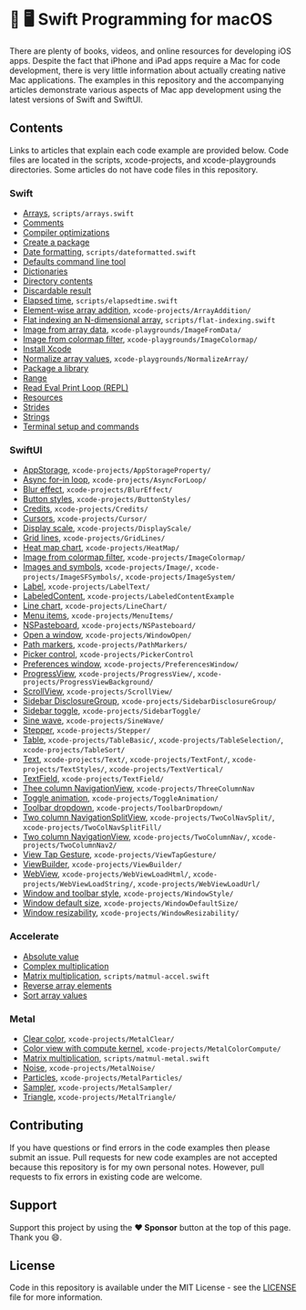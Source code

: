 # 🍎 🖥 Swift Programming for macOS

There are plenty of books, videos, and online resources for developing iOS apps. Despite the fact that iPhone and iPad apps require a Mac for code development, there is very little information about actually creating native Mac applications. The examples in this repository and the accompanying articles demonstrate various aspects of Mac app development using the latest versions of Swift and SwiftUI.

## Contents

Links to articles that explain each code example are provided below. Code files are located in the scripts, xcode-projects, and xcode-playgrounds directories. Some articles do not have code files in this repository.

### Swift

- [Arrays](https://gavinw.me/notes/swift/arrays.html), `scripts/arrays.swift`
- [Comments](https://gavinw.me/notes/swift/comments.html)
- [Compiler optimizations](https://gavinw.me/notes/swift/compiler-optimizations.html)
- [Create a package](https://gavinw.me/notes/swift/create-package.html)
- [Date formatting](https://gavinw.me/notes/swift/date-formatting.html), `scripts/dateformatted.swift`
- [Defaults command line tool](https://gavinw.me/notes/swift/defaults-tool.html)
- [Dictionaries](https://gavinw.me/notes/swift/dictionaries.html)
- [Directory contents](https://gavinw.me/notes/swift/directory-contents.html)
- [Discardable result](https://gavinw.me/notes/swift/discardable-result.html)
- [Elapsed time](https://gavinw.me/notes/swift/discardable-result.html), `scripts/elapsedtime.swift`
- [Element-wise array addition](https://gavinw.me/notes/swift/element-array-addition.html), `xcode-projects/ArrayAddition/`
- [Flat indexing an N-dimensional array](https://gavinw.me/notes/swift/flat-indexing.html), `scripts/flat-indexing.swift`
- [Image from array data](https://gavinw.me/notes/swift/image-data.html), `xcode-playgrounds/ImageFromData/`
- [Image from colormap filter](https://gavinw.me/notes/swift/image-colormap.html), `xcode-playgrounds/ImageColormap/`
- [Install Xcode](https://gavinw.me/notes/swift/install-xcode.html)
- [Normalize array values](https://gavinw.me/notes/swift/normalize-array.html), `xcode-playgrounds/NormalizeArray/`
- [Package a library](https://gavinw.me/notes/swift/package-library.html)
- [Range](https://gavinw.me/notes/swift/range.html)
- [Read Eval Print Loop (REPL)](https://gavinw.me/notes/swift/repl.html)
- [Resources](https://gavinw.me/notes/swift/resources.html)
- [Strides](https://gavinw.me/notes/swift/strides.html)
- [Strings](https://gavinw.me/notes/swift/strings.html)
- [Terminal setup and commands](https://gavinw.me/notes/swift/terminal.html)

### SwiftUI

- [AppStorage](https://gavinw.me/notes/swiftui/appstorage.html), `xcode-projects/AppStorageProperty/`
- [Async for-in loop](https://gavinw.me/notes/swiftui/async-for-loop.html), `xcode-projects/AsyncForLoop/`
- [Blur effect](https://gavinw.me/notes/swiftui/blur-effect.html), `xcode-projects/BlurEffect/`
- [Button styles](https://gavinw.me/notes/swiftui/button-styles.html), `xcode-projects/ButtonStyles/`
- [Credits](https://gavinw.me/notes/swiftui/credits.html), `xcode-projects/Credits/`
- [Cursors](https://gavinw.me/notes/swiftui/cursors.html), `xcode-projects/Cursor/`
- [Display scale](https://gavinw.me/notes/swiftui/display-scale.html), `xcode-projects/DisplayScale/`
- [Grid lines](https://gavinw.me/notes/swiftui/grid-lines.html), `xcode-projects/GridLines/`
- [Heat map chart](https://gavinw.me/notes/swiftui/heatmap-chart.html), `xcode-projects/HeatMap/`
- [Image from colormap filter](https://gavinw.me/notes/swiftui/image-colormap.html), `xcode-projects/ImageColormap/`
- [Images and symbols](https://gavinw.me/notes/swiftui/images-symbols.html), `xcode-projects/Image/`, `xcode-projects/ImageSFSymbols/`, `xcode-projects/ImageSystem/`
- [Label](https://gavinw.me/notes/swiftui/label.html), `xcode-projects/LabelText/`
- [LabeledContent](https://gavinw.me/notes/swiftui/labeledcontent.html), `xcode-projects/LabeledContentExample`
- [Line chart](https://gavinw.me/notes/swiftui/line-chart.html), `xcode-projects/LineChart/`
- [Menu items](https://gavinw.me/notes/swiftui/menu-items.html), `xcode-projects/MenuItems/`
- [NSPasteboard](https://gavinw.me/notes/swiftui/nspasteboard.html), `xcode-projects/NSPasteboard/`
- [Open a window](https://gavinw.me/notes/swiftui/window-open.html), `xcode-projects/WindowOpen/`
- [Path markers](https://gavinw.me/notes/swiftui/path-markers.html), `xcode-projects/PathMarkers/`
- [Picker control](https://gavinw.me/notes/swiftui/picker-control.html), `xcode-projects/PickerControl`
- [Preferences window](https://gavinw.me/notes/swiftui/prefs-window.html), `xcode-projects/PreferencesWindow/`
- [ProgressView](https://gavinw.me/notes/swiftui/progressview.html), `xcode-projects/ProgressView/`, `xcode-projects/ProgressViewBackground/`
- [ScrollView](https://gavinw.me/notes/swiftui/scrollview.html), `xcode-projects/ScrollView/`
- [Sidebar DisclosureGroup](https://gavinw.me/notes/swiftui/sidebar-disclosuregroup.html), `xcode-projects/SidebarDisclosureGroup/`
- [Sidebar toggle](https://gavinw.me/notes/swiftui/sidebar-toggle.html), `xcode-projects/SidebarToggle/`
- [Sine wave](https://gavinw.me/notes/swiftui/sine-wave.html), `xcode-projects/SineWave/`
- [Stepper](https://gavinw.me/notes/swiftui/stepper.html), `xcode-projects/Stepper/`
- [Table](https://gavinw.me/notes/swiftui/table.html), `xcode-projects/TableBasic/`, `xcode-projects/TableSelection/`, `xcode-projects/TableSort/`
- [Text](https://gavinw.me/notes/swiftui/text.html), `xcode-projects/Text/`, `xcode-projects/TextFont/`, `xcode-projects/TextStyles/`, `xcode-projects/TextVertical/`
- [TextField](https://gavinw.me/notes/swiftui/textfield.html), `xcode-projects/TextField/`
- [Thee column NavigationView](https://gavinw.me/notes/swiftui/three-column-nav.html), `xcode-projects/ThreeColumnNav`
- [Toggle animation](https://gavinw.me/notes/swiftui/toggle-animation.html), `xcode-projects/ToggleAnimation/`
- [Toolbar dropdown](https://gavinw.me/notes/swiftui/toolbar-dropdown.html), `xcode-projects/ToolbarDropdown/`
- [Two column NavigationSplitView](https://gavinw.me/notes/swiftui/twocol-navsplit.html), `xcode-projects/TwoColNavSplit/`, `xcode-projects/TwoColNavSplitFill/`
- [Two column NavigationView](https://gavinw.me/notes/swiftui/two-column-nav.html), `xcode-projects/TwoColumnNav/`, `xcode-projects/TwoColumnNav2/`
- [View Tap Gesture](https://gavinw.me/notes/swiftui/viewtapgesture.html), `xcode-projects/ViewTapGesture/`
- [ViewBuilder](https://gavinw.me/notes/swiftui/viewbuilder.html), `xcode-projects/ViewBuilder/`
- [WebView](https://gavinw.me/notes/swiftui/webview.html), `xcode-projects/WebViewLoadHtml/`, `xcode-projects/WebViewLoadString/`, `xcode-projects/WebViewLoadUrl/`
- [Window and toolbar style](https://gavinw.me/notes/swiftui/window-toolbar-style.html), `xcode-projects/WindowStyle/`
- [Window default size](https://gavinw.me/notes/swiftui/window-defaultsize.html), `xcode-projects/WindowDefaultSize/`
- [Window resizability](https://gavinw.me/notes/swiftui/window-resizability.html), `xcode-projects/WindowResizability/`

### Accelerate

- [Absolute value](https://gavinw.me/notes/accelerate/absolute-value.html)
- [Complex multiplication](https://gavinw.me/notes/accelerate/complex-multiplication.html)
- [Matrix multiplication](https://gavinw.me/notes/accelerate/matrix-multiplication.html), `scripts/matmul-accel.swift`
- [Reverse array elements](https://gavinw.me/notes/accelerate/reverse.html)
- [Sort array values](https://gavinw.me/notes/accelerate/sort.html)

### Metal

- [Clear color](https://gavinw.me/notes/metal/clear-color.html), `xcode-projects/MetalClear/`
- [Color view with compute kernel](https://gavinw.me/notes/metal/color-compute.html), `xcode-projects/MetalColorCompute/`
- [Matrix multiplication](https://gavinw.me/notes/metal/matrix-multiplication.html), `scripts/matmul-metal.swift`
- [Noise](https://gavinw.me/notes/metal/noise.html), `xcode-projects/MetalNoise/`
- [Particles](https://gavinw.me/notes/metal/particles.html), `xcode-projects/MetalParticles/`
- [Sampler](https://gavinw.me/notes/metal/sampler.html), `xcode-projects/MetalSampler/`
- [Triangle](https://gavinw.me/notes/metal/triangle.html), `xcode-projects/MetalTriangle/`

## Contributing

If you have questions or find errors in the code examples then please submit an issue. Pull requests for new code examples are not accepted because this repository is for my own personal notes. However, pull requests to fix errors in existing code are welcome.

## Support

Support this project by using the **:heart: Sponsor** button at the top of this page. Thank you :smile:.

## License

Code in this repository is available under the MIT License - see the [LICENSE](LICENSE.md) file for more information.
